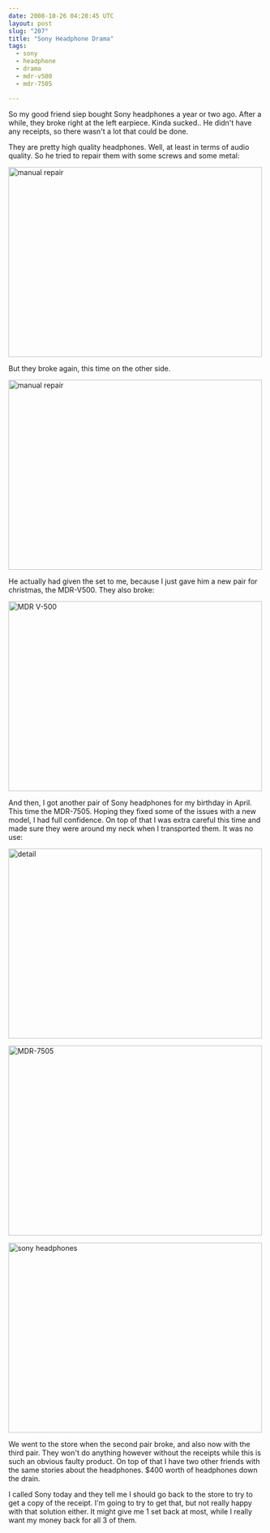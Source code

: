 ```yaml
---
date: 2008-10-26 04:28:45 UTC
layout: post
slug: "207"
title: "Sony Headphone Drama"
tags:
  - sony
  - headphone
  - drama
  - mdr-v500
  - mdr-7505

---
```

<p>So my good friend siep bought Sony headphones a year or two ago. After a while, they broke right at the left earpiece. Kinda sucked.. He didn't have any receipts, so there wasn't a lot that could be done.</p>

<p>They are pretty high quality headphones. Well, at least in terms of audio quality. So he tried to repair them with some screws and some metal:</p>

<p><a href="http://www.flickr.com/photos/25777620@N06/2972642822/" title="manual repair by evertrooftop, on Flickr"><img src="http://farm4.static.flickr.com/3166/2972642822_f13af1cbf5.jpg" width="500" height="375" alt="manual repair" /></a></p>

<p>But they broke again, this time on the other side.</p>

<p><a href="http://www.flickr.com/photos/25777620@N06/2972642356/" title="manual repair by evertrooftop, on Flickr"><img src="http://farm4.static.flickr.com/3248/2972642356_9cdb3853c5.jpg" width="500" height="375" alt="manual repair" /></a></p>

<p>He actually had given the set to me, because I just gave him a new pair for christmas, the MDR-V500. They also broke:</p>

<p><a href="http://www.flickr.com/photos/25777620@N06/2971795973/" title="MDR V-500 by evertrooftop, on Flickr"><img src="http://farm4.static.flickr.com/3235/2971795973_0997768505.jpg" width="500" height="375" alt="MDR V-500" /></a></p>

<p>And then, I got another pair of Sony headphones for my birthday in April. This time the MDR-7505. Hoping they fixed some of the issues with a new model, I had full confidence. On top of that I was extra careful this time and made sure they were around my neck when I transported them. It was no use:</p>

<p><a href="http://www.flickr.com/photos/25777620@N06/2971795535/" title="detail by evertrooftop, on Flickr"><img src="http://farm4.static.flickr.com/3042/2971795535_bc479255fe.jpg" width="500" height="375" alt="detail" /></a></p>

<p><a href="http://www.flickr.com/photos/25777620@N06/2972640972/" title="MDR-7505 by evertrooftop, on Flickr"><img src="http://farm4.static.flickr.com/3230/2972640972_b545ed0519.jpg" width="500" height="375" alt="MDR-7505" /></a></p>

<p><a href="http://www.flickr.com/photos/25777620@N06/2971797413/" title="sony headphones by evertrooftop, on Flickr"><img src="http://farm4.static.flickr.com/3048/2971797413_9f4fcdd7dd.jpg" width="500" height="375" alt="sony headphones" /></a></p>

<p>We went to the store when the second pair broke, and also now with the third pair. They won't do anything however without the receipts while this is such an obvious faulty product. On top of that I have two other friends with the same stories about the headphones. $400 worth of headphones down the drain.</p>

<p>I called Sony today and they tell me I should go back to the store to try to get a copy of the receipt. I'm going to try to get that, but not really happy with that solution either. It might give me 1 set back at most, while I really want my money back for all 3 of them.</p>
